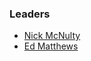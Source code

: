 ### Leaders
* [Nick McNulty](mailto:nick.mcnulty@owasp.org)
* [Ed Matthews](mailto:ed.matthews@owasp.org)
